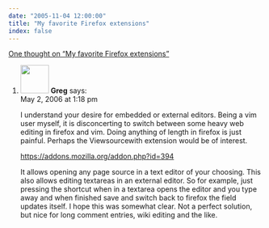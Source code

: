 ```yaml
---
date: "2005-11-04 12:00:00"
title: "My favorite Firefox extensions"
index: false
---
```


[One thought on &ldquo;My favorite Firefox extensions&rdquo;](/lemire/blog/2005/11-04-my-favorite-firefox-extensions)

<ol class="comment-list">
<li id="comment-4366" class="comment even thread-even depth-1">
<div class="comment-author vcard">
<img alt src="https://secure.gravatar.com/avatar/108ba2ce91cf4a44e0ea059cd8f31a46?s=56&#038;d=mm&#038;r=g" srcset="https://secure.gravatar.com/avatar/108ba2ce91cf4a44e0ea059cd8f31a46?s=112&#038;d=mm&#038;r=g 2x" class="avatar avatar-56 photo" height="56" width="56" decoding="async" /> <b class="fn">Greg</b> <span class="says">says:</span> </div>
<div class="comment-metadata"><time datetime="2006-05-02T13:18:20+00:00">May 2, 2006 at 1:18 pm</time></a> </div>
<div class="comment-content">
<p>I understand your desire for embedded or external editors. Being a vim user myself, it is disconcerting to switch between some heavy web editing in firefox and vim. Doing anything of length in firefox is just painful. Perhaps the Viewsourcewith extension would be of interest.</p>
<p><a href="https://addons.mozilla.org/addon.php?id=394" rel="nofollow ugc">https://addons.mozilla.org/addon.php?id=394</a></p>
<p>It allows opening any page source in a text editor of your choosing. This also allows editing textareas in an external editor. So for example, just pressing the shortcut when in a textarea opens the editor and you type away and when finished save and switch back to firefox the field updates itself. I hope this was somewhat clear. Not a perfect solution, but nice for long comment entries, wiki editing and the like.</p>
</div>
</li>
</ol>
